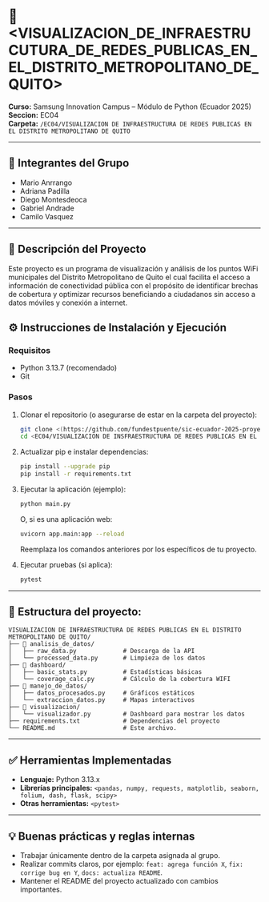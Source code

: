 # 📌 <VISUALIZACION_DE_INFRAESTRUCUTURA_DE_REDES_PUBLICAS_EN_EL_DISTRITO_METROPOLITANO_DE_QUITO>

**Curso:** Samsung Innovation Campus – Módulo de Python (Ecuador 2025)  
**Seccion:** EC04  
**Carpeta:** `/EC04/VISUALIZACION DE INFRAESTRUCTURA DE REDES PUBLICAS EN EL DISTRITO METROPOLITANO DE QUITO`

---

## 👥 Integrantes del Grupo
- Mario Anrrango
- Adriana Padilla
- Diego Montesdeoca
- Gabriel Andrade
- Camilo Vasquez 

---

## 📝 Descripción del Proyecto
Este proyecto es un programa de visualización y análisis de los puntos WiFi municipales del Distrito Metropolitano de Quito el cual facilita el acceso a información de conectividad pública con el propósito de identificar brechas de cobertura y optimizar recursos beneficiando a ciudadanos sin acceso a datos móviles y conexión a internet.

## ⚙️ Instrucciones de Instalación y Ejecución

### Requisitos
- Python 3.13.7 (recomendado)
- Git

### Pasos
1. Clonar el repositorio (o asegurarse de estar en la carpeta del proyecto):
   ```bash
   git clone <(https://github.com/fundestpuente/sic-ecuador-2025-proyectos.git)>
   cd <EC04/VISUALIZACION DE INSFRAESTRUCTURA DE REDES PUBLICAS EN EL DISTRITO METROPOLITANO DE QUITO>   # ej: cd ecuador03/proyecto-01-nombre
   ```

2. Actualizar pip e instalar dependencias:
   ```bash
   pip install --upgrade pip
   pip install -r requirements.txt
   ```

3. Ejecutar la aplicación (ejemplo):
   ```bash
   python main.py
   ```
   O, si es una aplicación web:
   ```bash
   uvicorn app.main:app --reload   
   ```
   Reemplaza los comandos anteriores por los específicos de tu proyecto.

4. Ejecutar pruebas (si aplica):
   ```bash
   pytest
   ```

---

## 📂 Estructura del proyecto:
```
VISUALIZACION DE INFRAESTRUCTURA DE REDES PUBLICAS EN EL DISTRITO METROPOLITANO DE QUITO/
├── 📂 analisis_de_datos/
│   ├── raw_data.py             # Descarga de la API
│   └── processed_data.py       # Limpieza de los datos
├── 📂 dashboard/                   
│   ├── basic_stats.py          # Estadísticas básicas
│   └── coverage_calc.py        # Cálculo de la cobertura WIFI
├── 📂 manejo_de_datos/                   
│   ├── datos_procesados.py     # Gráficos estáticos
│   └── extraccion_datos.py     # Mapas interactivos
├── 📂 visualizacion/                   
│   └── visualizador.py         # Dashboard para mostrar los datos
├── requirements.txt            # Dependencias del proyecto
└── README.md                   # Este archivo.
```

---

## ✅ Herramientas Implementadas
- **Lenguaje:** Python 3.13.x
- **Librerías principales:** `<pandas, numpy, requests, matplotlib, seaborn, folium, dash, flask, scipy>`
- **Otras herramientas:** `<pytest>`

---

## 💡 Buenas prácticas y reglas internas
- Trabajar únicamente dentro de la carpeta asignada al grupo.
- Realizar commits claros, por ejemplo: `feat: agrega función X`, `fix: corrige bug en Y`, `docs: actualiza README`.
- Mantener el README del proyecto actualizado con cambios importantes.
